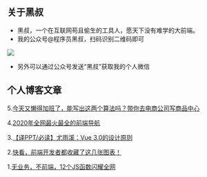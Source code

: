 ## 关于黑叔
- 黑叔，一个在互联网苟且偷生的工具人，愿天下没有难学的大前端。
- 我的公众号@程序员黑叔，扫码识别二维码即可

![](https://p6-juejin.byteimg.com/tos-cn-i-k3u1fbpfcp/e86e6a2405614afb82e408ef0e6a72f8~tplv-k3u1fbpfcp-watermark.image)

- 另外可以通过公众号发送“黑叔”获取我的个人微信

## 个人博客文章
5.[今天又懒得加班了，能写出这两个算法吗？带你去电商公司写商品中心](https://juejin.im/post/6844904101902286856)

4.[2020年全网最火最全的前端导航](https://juejin.im/post/6844904046373896206)

3.[【译PPT/必读】尤雨溪：Vue 3.0的设计原则](https://juejin.im/post/6844903822809104392)

2.[快看，前端开发者都收藏了这几张图表！](https://juejin.im/post/6844903989813706759)

1.[无业务，不前端，12个JS函数闪耀全网](https://juejin.im/post/6844903974328336398)



